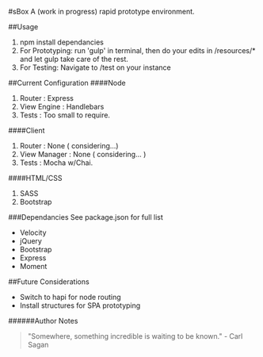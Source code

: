 
#sBox
A (work in progress) rapid prototype environment.

##Usage
1. npm install dependancies
2. For Prototyping: run 'gulp' in terminal, then do your edits in /resources/* and let gulp take care of the rest.
3. For Testing: Navigate to /test on your instance

##Current Configuration
####Node
1. Router : Express
2. View Engine : Handlebars
3. Tests : Too small to require.

####Client
1. Router : None ( considering...)
2. View Manager : None ( considering... )
3. Tests : Mocha w/Chai.

####HTML/CSS
1. SASS
2. Bootstrap

###Dependancies
See package.json for full list
+ Velocity
+ jQuery
+ Bootstrap
+ Express
+ Moment

##Future Considerations
+ Switch to hapi for node routing
+ Install structures for SPA prototyping

######Author Notes
> "Somewhere, something incredible is waiting to be known." - Carl Sagan